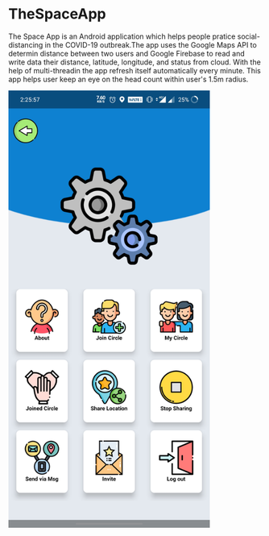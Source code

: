 # TheSpaceApp
The Space App is an Android application which helps people pratice social-distancing in the COVID-19 outbreak.The app uses the Google Maps API to determin distance between two users and Google Firebase to read and write data their distance, latitude, longitude, and status from cloud. With the help of multi-threadin the app refresh itself automatically every minute. This app helps user keep an eye on the head count within user's 1.5m radius.

<img src="Screenshots/Screenshot_20200509-142558.jpg" width="400">
